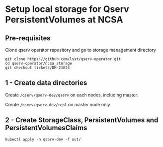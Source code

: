 # Setup local storage for Qserv PersistentVolumes at NCSA

## Pre-requisites

Clone qserv operator repository and go to storage management directory

```shell
git clone https://github.com/lsst/qserv-operator.git
cd qserv-operator/ncsa_storage
git checkout tickets/DM-21824
```

## 1 - Create data directories

Create `/qserv/qserv-dev/qserv` on each nodes, including master.

Create `/qserv/qserv-dev/repl` on master node only

## 2 - Create StorageClass, PersistentVolumes and PersistentVolumesClaims

```shell
kubectl apply -n qserv-dev -f out/
```

